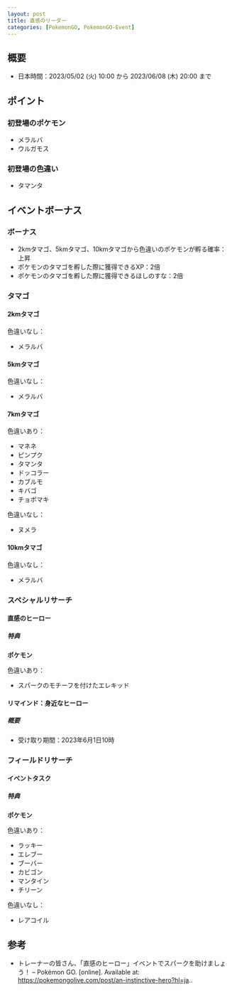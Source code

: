 ```yaml
---
layout: post
title: 直感のリーダー
categories: [PokemonGO, PokemonGO-Event]
---
```


## 概要

- 日本時間：2023/05/02 (火) 10:00 から 2023/06/08 (木) 20:00 まで

## ポイント

### 初登場のポケモン

- メラルバ
- ウルガモス

### 初登場の色違い

- タマンタ

## イベントボーナス

### ボーナス

- 2kmタマゴ、5kmタマゴ、10kmタマゴから色違いのポケモンが孵る確率：上昇
- ポケモンのタマゴを孵した際に獲得できるXP：2倍
- ポケモンのタマゴを孵した際に獲得できるほしのすな：2倍

### タマゴ

#### 2kmタマゴ

色違いなし：

- メラルバ

#### 5kmタマゴ

色違いなし：

- メラルバ

#### 7kmタマゴ

色違いあり：

- マネネ
- ピンプク
- タマンタ
- ドッコラー
- カブルモ
- キバゴ
- チョボマキ

色違いなし：

- ヌメラ

#### 10kmタマゴ

色違いなし：

- メラルバ

### スペシャルリサーチ

#### 直感のヒーロー

##### 特典

__ポケモン__

色違いあり：

- スパークのモチーフを付けたエレキッド

#### リマインド：身近なヒーロー

##### 概要

- 受け取り期間：2023年6月1日10時

### フィールドリサーチ

#### イベントタスク

##### 特典

__ポケモン__

色違いあり：

- ラッキー
- エレブー
- ブーバー
- カビゴン
- マンタイン
- チリーン

色違いなし：

- レアコイル

## 参考

- トレーナーの皆さん、「直感のヒーロー」イベントでスパークを助けましょう！ – Pokémon GO. [online]. Available at: https://pokemongolive.com/post/an-instinctive-hero?hl=ja..
